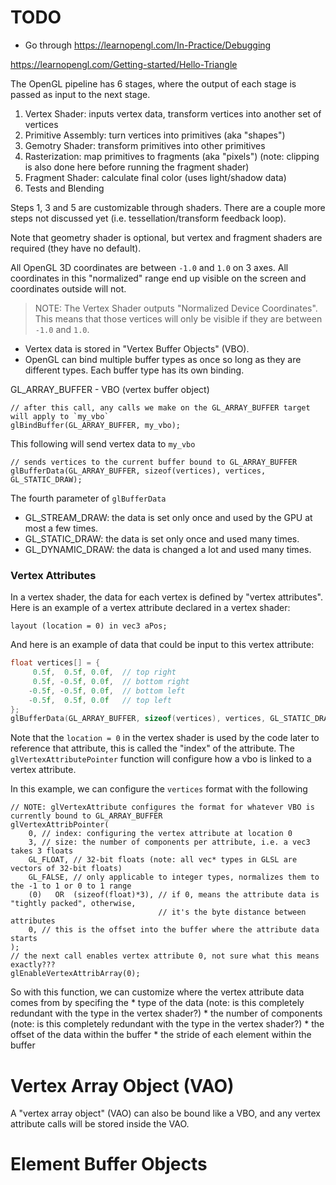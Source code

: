 # TODO

* Go through https://learnopengl.com/In-Practice/Debugging



https://learnopengl.com/Getting-started/Hello-Triangle

The OpenGL pipeline has 6 stages, where the output of each stage is passed as input to the next stage.

1. Vertex Shader: inputs vertex data, transform vertices into another set of vertices
2. Primitive Assembly: turn vertices into primitives (aka "shapes")
3. Gemotry Shader: transform primitives into other primitives
4. Rasterization: map primitives to fragments (aka "pixels") (note: clipping is also done here before running the fragment shader)
5. Fragment Shader: calculate final color (uses light/shadow data)
6. Tests and Blending

Steps 1, 3 and 5 are customizable through shaders.  There are a couple more steps not discussed yet (i.e. tessellation/transform feedback loop).

Note that geometry shader is optional, but vertex and fragment shaders are required (they have no default).

All OpenGL 3D coordinates are between `-1.0` and `1.0` on 3 axes.  All coordinates in this "normalized" range end up visible on the screen and coordinates outside will not.

> NOTE: The Vertex Shader outputs "Normalized Device Coordinates".  This means that those vertices will only be visible if they are between `-1.0` and `1.0`.

* Vertex data is stored in "Vertex Buffer Objects" (VBO).
* OpenGL can bind multiple buffer types as once so long as they are different types. Each buffer type has its own binding.

GL_ARRAY_BUFFER - VBO (vertex buffer object)

```
// after this call, any calls we make on the GL_ARRAY_BUFFER target will apply to `my_vbo`
glBindBuffer(GL_ARRAY_BUFFER, my_vbo);
```

This following will send vertex data to `my_vbo`
```
// sends vertices to the current buffer bound to GL_ARRAY_BUFFER
glBufferData(GL_ARRAY_BUFFER, sizeof(vertices), vertices, GL_STATIC_DRAW);
```

The fourth parameter of `glBufferData`

* GL_STREAM_DRAW: the data is set only once and used by the GPU at most a few times.
* GL_STATIC_DRAW: the data is set only once and used many times.
* GL_DYNAMIC_DRAW: the data is changed a lot and used many times.

### Vertex Attributes

In a vertex shader, the data for each vertex is defined by "vertex attributes".  Here is an example of a vertex attribute declared in a vertex shader:

```
layout (location = 0) in vec3 aPos;
```

And here is an example of data that could be input to this vertex attribute:
```c
float vertices[] = {
     0.5f,  0.5f, 0.0f,  // top right
     0.5f, -0.5f, 0.0f,  // bottom right
    -0.5f, -0.5f, 0.0f,  // bottom left
    -0.5f,  0.5f, 0.0f   // top left
};
glBufferData(GL_ARRAY_BUFFER, sizeof(vertices), vertices, GL_STATIC_DRAW);
```

Note that the `location = 0` in the vertex shader is used by the code later to reference that attribute, this is called the "index" of the attribute. The `glVertexAttributePointer` function will configure how a vbo is linked to a vertex attribute.

In this example, we can configure the `vertices` format with the following
```
// NOTE: glVertexAttribute configures the format for whatever VBO is currently bound to GL_ARRAY_BUFFER
glVertexAttribPointer(
    0, // index: configuring the vertex attribute at location 0
    3, // size: the number of components per attribute, i.e. a vec3 takes 3 floats
    GL_FLOAT, // 32-bit floats (note: all vec* types in GLSL are vectors of 32-bit floats)
    GL_FALSE, // only applicable to integer types, normalizes them to the -1 to 1 or 0 to 1 range
    (0)   OR  (sizeof(float)*3), // if 0, means the attribute data is "tightly packed", otherwise,
                                 // it's the byte distance between attributes
    0, // this is the offset into the buffer where the attribute data starts
);
// the next call enables vertex attribute 0, not sure what this means exactly???
glEnableVertexAttribArray(0);
```

So with this function, we can customize where the vertex attribute data comes from by specifing the
    * type of the data (note: is this completely redundant with the type in the vertex shader?)
    * the number of components (note: is this completely redundant with the type in the vertex shader?)
    * the offset of the data within the buffer
    * the stride of each element within the buffer


# Vertex Array Object (VAO)

A "vertex array object" (VAO) can also be bound like a VBO, and any vertex attribute calls will be stored inside the VAO.

# Element Buffer Objects
